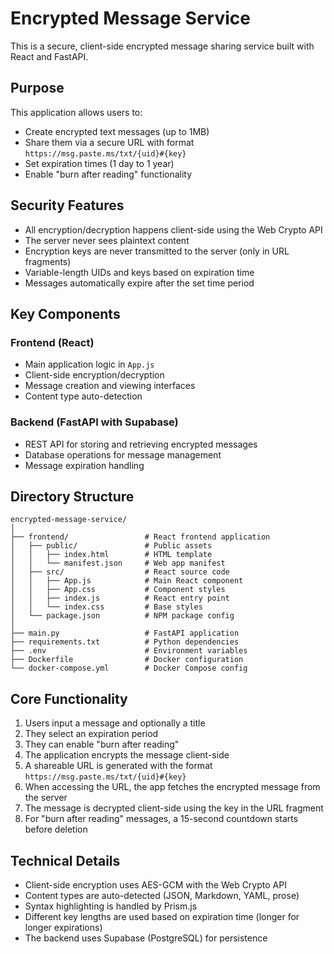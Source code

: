 # Encrypted Message Service

This is a secure, client-side encrypted message sharing service built with React and FastAPI.

## Purpose

This application allows users to:
- Create encrypted text messages (up to 1MB)
- Share them via a secure URL with format `https://msg.paste.ms/txt/{uid}#{key}`
- Set expiration times (1 day to 1 year)
- Enable "burn after reading" functionality

## Security Features

- All encryption/decryption happens client-side using the Web Crypto API
- The server never sees plaintext content
- Encryption keys are never transmitted to the server (only in URL fragments)
- Variable-length UIDs and keys based on expiration time
- Messages automatically expire after the set time period

## Key Components

### Frontend (React)
- Main application logic in `App.js`
- Client-side encryption/decryption
- Message creation and viewing interfaces
- Content type auto-detection

### Backend (FastAPI with Supabase)
- REST API for storing and retrieving encrypted messages
- Database operations for message management
- Message expiration handling

## Directory Structure

```
encrypted-message-service/
│
├── frontend/                 # React frontend application
│   ├── public/               # Public assets
│   │   ├── index.html        # HTML template
│   │   └── manifest.json     # Web app manifest
│   ├── src/                  # React source code
│   │   ├── App.js            # Main React component
│   │   ├── App.css           # Component styles
│   │   ├── index.js          # React entry point
│   │   └── index.css         # Base styles
│   └── package.json          # NPM package config
│
├── main.py                   # FastAPI application
├── requirements.txt          # Python dependencies
├── .env                      # Environment variables
├── Dockerfile                # Docker configuration
└── docker-compose.yml        # Docker Compose config
```

## Core Functionality

1. Users input a message and optionally a title
2. They select an expiration period
3. They can enable "burn after reading"
4. The application encrypts the message client-side
5. A shareable URL is generated with the format `https://msg.paste.ms/txt/{uid}#{key}`
6. When accessing the URL, the app fetches the encrypted message from the server
7. The message is decrypted client-side using the key in the URL fragment
8. For "burn after reading" messages, a 15-second countdown starts before deletion

## Technical Details

- Client-side encryption uses AES-GCM with the Web Crypto API
- Content types are auto-detected (JSON, Markdown, YAML, prose)
- Syntax highlighting is handled by Prism.js
- Different key lengths are used based on expiration time (longer for longer expirations)
- The backend uses Supabase (PostgreSQL) for persistence
